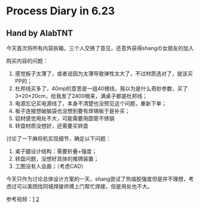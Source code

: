 # Process Diary in 6.23

## Hand by AlabTNT

今天首次将所有内容拆箱，三个人交换了意见，还意外获得shangの女朋友的加入

购买内容的问题：

1. 感觉板子太薄了，或者说因为太薄导致弹性太大了，不过材质选对了，就该买PP的；
2. 杜邦线买多了，40mp的意思是一组40根线，我以为是什么奇妙参数，买了3\*20\*20cm，给我发了2400根来，满桌子都是杜邦线；
3. 电源忘记买电源线了，本身不清楚也没预见这个问题，重新下单；
4. 板子连接想破脑袋也没想到要有焊锡板于是补买；
5. 铝材感觉用处不大，可能需要用圆管不锈钢
6. 转盘材质没想好，还需要买转盘

讨论了一下麻将机实现细节，确定以下问题：

1. 桌子腿设计结构：需要折叠+强度；
2. 转盘问题，没想好具体的推牌装置；
3. 工图没有人会画；（考虑CAD）

今天只作为讨论总体设计方案的一天，shang尝试了热熔胶强度但是并不理想，考虑过可以美团找同城焊接师傅上门帮忙焊接，但是用处也不大。

参考视频：[1](https://www.bilibili.com/video/BV1ie411N7CS/?spm_id_from=333.337.search-card.all.click&vd_source=05f3ccf0164916740a9fd1ed917f0cb3) [2](https://www.bilibili.com/video/BV1tz4y1y7vm/?spm_id_from=333.337.search-card.all.click&vd_source=05f3ccf0164916740a9fd1ed917f0cb3)
